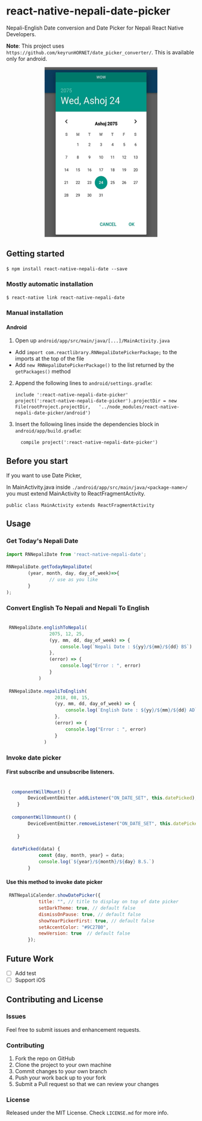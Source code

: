 
# react-native-nepali-date-picker

Nepali-English Date conversion and Date Picker for Nepali React Native Developers.

**Note**: This project uses `https://github.com/keyrunHORNET/date_picker_converter/`.
This is available only for android.

<p align="center">
  <img width="300" height="450" src="https://raw.githubusercontent.com/pramishp/react-native-nepali-date/development/images/demo.jpg">
</p> 

## Getting started

`$ npm install react-native-nepali-date --save`

### Mostly automatic installation

`$ react-native link react-native-nepali-date`

### Manual installation


#### Android

1. Open up `android/app/src/main/java/[...]/MainActivity.java`
  - Add `import com.reactlibrary.RNNepaliDatePickerPackage;` to the imports at the top of the file
  - Add `new RNNepaliDatePickerPackage()` to the list returned by the `getPackages()` method
2. Append the following lines to `android/settings.gradle`:
  	```
  	include ':react-native-nepali-date-picker'
  	project(':react-native-nepali-date-picker').projectDir = new File(rootProject.projectDir, 	'../node_modules/react-native-nepali-date-picker/android')
  	```
3. Insert the following lines inside the dependencies block in `android/app/build.gradle`:
  	```
      compile project(':react-native-nepali-date-picker')
  	```

## Before you start

 If you want to use Date Picker,

 In MainActivity.java inside `./android/app/src/main/java/<package-name>/` you must extend MainActivity
 to ReactFragmentActivity.

 ```
 public class MainActivity extends ReactFragmentActivity
 ```

## Usage
 ### Get Today's Nepali Date
 
```javascript
import RNNepaliDate from 'react-native-nepali-date';

RNNepaliDate.getTodayNepaliDate(
        (year, month, day, day_of_week)=>{
                // use as you like
        }
);
```

 ### Convert English To Nepali and Nepali To English

 ```javascript

  RNNepaliDate.englishToNepali(
                 2075, 12, 25,
                 (yy, mm, dd, day_of_week) => {
                     console.log(`Nepali Date : ${yy}/${mm}/${dd} BS`)
                 },
                 (error) => {
                     console.log("Error : ", error)
                 }
             )

  RNNepaliDate.nepaliToEnglish(
                   2018, 08, 15,
                   (yy, mm, dd, day_of_week) => {
                       console.log(`English Date : ${yy}/${mm}/${dd} AD`)
                   },
                   (error) => {
                       console.log("Error : ", error)
                   }
               )

 ```
### Invoke date picker

   #### First subscribe and unsubscribe listeners.

 ```javascript

   componentWillMount() {
         DeviceEventEmitter.addListener("ON_DATE_SET", this.datePicked);
     }

   componentWillUnmount() {
         DeviceEventEmitter.removeListener("ON_DATE_SET", this.datePicked);

     }

   datePicked(data) {
             const {day, month, year} = data;
             console.log(`${year}/${month}/${day} B.S.`)
         }

 ```

 #### Use this method to invoke date picker
 
  ```javascript
   RNTNepaliCalender.showDatePicker({
              title: "", // title to display on top of date picker
              setDarkTheme: true, // default false
              dismissOnPause: true, // default false
              showYearPickerFirst: true, // default false
              setAccentColor: "#9C27B0",
              newVersion: true  // default false
          });

 ```


## Future Work

- [ ] Add test
- [ ] Support iOS

## Contributing and License

### Issues

Feel free to submit issues and enhancement requests.

### Contributing

1. Fork the repo on GitHub
2. Clone the project to your own machine
3. Commit changes to your own branch
4. Push your work back up to your fork
5. Submit a Pull request so that we can review your changes

### License

Released under the MIT License. Check `LICENSE.md` for more info.

